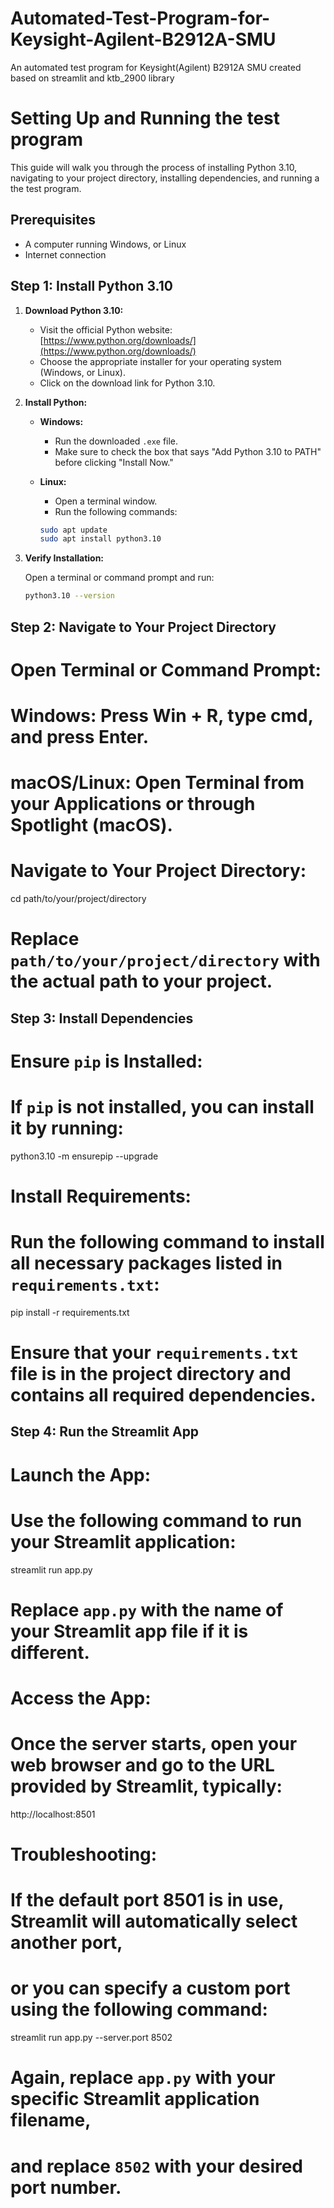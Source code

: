 # Automated-Test-Program-for-Keysight-Agilent-B2912A-SMU
An automated test program for Keysight(Agilent) B2912A SMU created based on streamlit and ktb_2900 library

# Setting Up and Running the test program
This guide will walk you through the process of installing Python 3.10, navigating to your project directory, installing dependencies, and running a the test program.

## Prerequisites

- A computer running Windows, or Linux
- Internet connection

## Step 1: Install Python 3.10

1. **Download Python 3.10:**

   - Visit the official Python website: [https://www.python.org/downloads/](https://www.python.org/downloads/)
   - Choose the appropriate installer for your operating system (Windows, or Linux).
   - Click on the download link for Python 3.10.

2. **Install Python:**

   - **Windows:**
     - Run the downloaded `.exe` file.
     - Make sure to check the box that says "Add Python 3.10 to PATH" before clicking "Install Now."
   
   - **Linux:**
     - Open a terminal window.
     - Run the following commands:

     ```bash
     sudo apt update
     sudo apt install python3.10
     ```

3. **Verify Installation:**

   Open a terminal or command prompt and run:

   ```bash
   python3.10 --version

## Step 2: Navigate to Your Project Directory

# Open Terminal or Command Prompt:

# Windows: Press Win + R, type cmd, and press Enter.
# macOS/Linux: Open Terminal from your Applications or through Spotlight (macOS).

# Navigate to Your Project Directory:

cd path/to/your/project/directory

# Replace `path/to/your/project/directory` with the actual path to your project.

## Step 3: Install Dependencies

# Ensure `pip` is Installed:
# If `pip` is not installed, you can install it by running:

python3.10 -m ensurepip --upgrade

# Install Requirements:
# Run the following command to install all necessary packages listed in `requirements.txt`:

pip install -r requirements.txt

# Ensure that your `requirements.txt` file is in the project directory and contains all required dependencies.

## Step 4: Run the Streamlit App

# Launch the App:
# Use the following command to run your Streamlit application:

streamlit run app.py

# Replace `app.py` with the name of your Streamlit app file if it is different.

# Access the App:
# Once the server starts, open your web browser and go to the URL provided by Streamlit, typically:

http://localhost:8501

# Troubleshooting:
# If the default port 8501 is in use, Streamlit will automatically select another port, 
# or you can specify a custom port using the following command:

streamlit run app.py --server.port 8502

# Again, replace `app.py` with your specific Streamlit application filename, 
# and replace `8502` with your desired port number.

